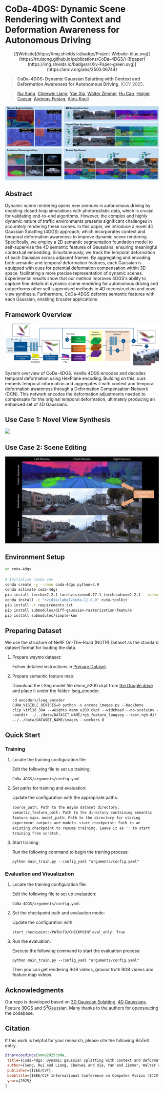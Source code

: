 
# CoDa-4DGS: Dynamic Scene Rendering with Context and Deformation Awareness for Autonomous Driving

<div align="center">
[![Website](https://img.shields.io/badge/Project-Website-blue.svg)](https://rruisong.github.io/publications/CoDa-4DGS/)
[![paper](https://img.shields.io/badge/arXiv-Paper-green.svg)](https://arxiv.org/abs/2503.06744)

</div>

> **CoDa-4DGS: Dynamic Gaussian Splatting with Context and Deformation Awareness for Autonomous Driving**, ICCV 2025.

> [Rui Song](https://rruisong.github.io/), [Chenwei Liang](https://chenwei-liang.github.io/), [Yan Xia](https://yan-xia.github.io/), [Walter Zimmer](https://www.ce.cit.tum.de/air/people/walter-zimmer-msc/), [Hu Cao](https://hucaofighting.github.io/), [Holger Caesar](https://sites.google.com/it-caesar.de/homepage/), [Andreas Festag](https://festag-net.de/), [Alois Knoll](https://www.ce.cit.tum.de/air/people/prof-dr-ing-habil-alois-knoll/)

![](./assets/Teaser_v8.png "")

## Abstract

Dynamic scene rendering opens new avenues in autonomous driving by enabling closed-loop simulations with photorealistic data, which is crucial for validating end-to-end algorithms. However, the complex and highly dynamic nature of traffic environments presents significant challenges in accurately rendering these scenes. In this paper, we introduce a novel 4D Gaussian Splatting (4DGS) approach, which incorporates context and temporal deformation awareness to improve dynamic scene rendering. Specifically, we employ a 2D semantic segmentation foundation model to self-supervise the 4D semantic features of Gaussians, ensuring meaningful contextual embedding. Simultaneously, we track the temporal deformation of each Gaussian across adjacent frames. By aggregating and encoding both semantic and temporal deformation features, each Gaussian is equipped with cues for potential deformation compensation within 3D space, facilitating a more precise representation of dynamic scenes. Experimental results show that our method improves 4DGS's ability to capture fine details in dynamic scene rendering for autonomous driving and outperforms other self-supervised methods in 4D reconstruction and novel view synthesis. Furthermore, CoDa-4DGS deforms semantic features with each Gaussian, enabling broader applications.

## Framework Overview
![](./assets/system.png "")

System overview of CoDa-4DGS. Vanilla 4DGS encodes and decodes temporal deformation using HexPlane encoding. Building on this, ours embeds temporal information and aggregates it with context and temporal deformation awareness through a Deformation Compensation Network (DCN). This network encodes the deformation adjustments needed to compensate for the original temporal deformation, ultimately producing an enhanced set of 4D Gaussians.

## Use Case 1: Novel View Synthesis
![](./assets/nvs.gif "")

## Use Case 2: Scene Editing
![](./assets/scene_editing.gif "")

## Environment Setup
```bash
cd coda-4dgs

# Initialize conda env
conda create -y --name coda-4dgs python=3.9
conda activate coda-4dgs
pip install torch==2.2.1 torchvision==0.17.1 torchaudio==2.2.1 --index-url https://download.pytorch.org/whl/cu118
conda install -c "nvidia/label/cuda-11.8.0" cuda-toolkit
pip install -r requirements.txt
pip install submodules/diff-gaussian-rasterization-feature
pip install submodules/simple-knn
```

## Preparing Dataset
We use the structure of NeRF On-The-Road (NOTR) Dataset as the standard dataset format for loading the data.

1. Prepare waymo dataset:

   Follow detailed instructions in [Prepare Dataset](docs/prepare_data.md).

2. Prepare semantic feature map:

   Download the LSeg model file demo_e200.ckpt from [the Google drive](https://drive.google.com/file/d/1ayk6NXURI_vIPlym16f_RG3ffxBWHxvb/view) and place it under the folder: lseg_encoder.
   
    ```
   cd encoders/lseg_encoder
   CUDA_VISIBLE_DEVICES=0 python -u encode_images.py --backbone clip_vitl16_384 --weights demo_e200.ckpt --widehead --no-scaleinv --outdir ../../data/DATASET_NAME/rgb_feature_langseg --test-rgb-dir ../../data/DATASET_NAME/images --workers 0
    ```

## Quick Start   

### Training

1. Locate the training configuration file:

   Edit the following file to set up training:

   `CoDa-4DGS/arguments/config.yaml`

2. Set paths for training and evaluation:

   Update the configuration with the appropriate paths:

   `source_path: Path to the Waymo dataset directory.`
   `semantic_feature_path: Path to the directory containing semantic feature maps.`
   `model_path: Path to the directory for storing experiment outputs and models.`
   `start_checkpoint: Path to an existing checkpoint to resume training. Leave it as '' to start training from scratch.`


3. Start training:

   Run the following command to begin the training process:

    ```
    python main_train.py --config_yaml "arguments/config.yaml"
    ```


### Evaluation and Visualization

1. Locate the training configuration file:

   Edit the following file to set up evaluation:

   `CoDa-4DGS/arguments/config.yaml`

2. Set the checkpoint path and evaluation mode:
   
   Update the configuration with:

   `start_checkpoint:/PATH/TO/CHECKPOINT`
   `eval_only: True`

3. Run the evaluation:

   Execute the following command to start the evaluation process:

    ```
    python main_train.py --config_yaml "arguments/config.yaml"
    ```
   Then you can get rendering RGB videos, ground truth RGB videos and feature map videos.

## Acknowledgments
Our repo is developed based on [3D Gaussian Splatting](https://repo-sam.inria.fr/fungraph/3d-gaussian-splatting/), [4D Gaussians](https://github.com/hustvl/4DGaussians/tree/master), [Feature 3DGS](https://github.com/ShijieZhou-UCLA/feature-3dgs/tree/main) and [S<sup>3</sup>Gaussian](https://github.com/nnanhuang/S3Gaussian/tree/main). Many thanks to the authors for opensoucing the codebase.
## Citation
If this work is helpful for your research, please cite the following BibTeX entry.
 ```bibtex
@inproceedings{song2025coda,
  title={Coda-4dgs: Dynamic gaussian splatting with context and deformation awareness for autonomous driving},
  author={Song, Rui and Liang, Chenwei and Xia, Yan and Zimmer, Walter and Cao, Hu and Caesar, Holger and Festag, Andreas and Knoll, Alois},
  publisher={IEEE/CVF},
  booktitle={IEEE/CVF International Conference on Computer Vision (ICCV)},
  year={2025}
}
```
